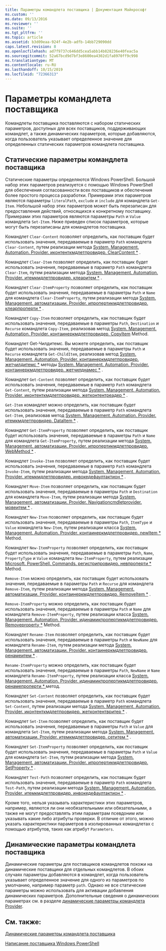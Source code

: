 ```yaml
---
title: Параметры командлета поставщика | Документация Майкрософт
ms.custom: ''
ms.date: 09/13/2016
ms.reviewer: ''
ms.suite: ''
ms.tgt_pltfrm: ''
ms.topic: article
ms.assetid: b3d09eaa-924f-4e2b-adfb-14bb729090dd
caps.latest.revision: 8
ms.openlocfilehash: ad7f9737c646dd5cea5abb14b828236e40feac5a
ms.sourcegitcommit: 52a67bcd9d7bf3e8600ea4302d1fa8970ff9c998
ms.translationtype: MT
ms.contentlocale: ru-RU
ms.lasthandoff: 10/15/2019
ms.locfileid: "72366313"
---
```

# <a name="provider-cmdlet-parameters"></a>Параметры командлета поставщика

Командлеты поставщика поставляются с набором статических параметров, доступных для всех поставщиков, поддерживающих командлет, а также динамических параметров, которые добавляются, когда пользователь указывает определенное значение для определенных статических параметров командлета поставщика.

## <a name="provider-cmdlet-static-parameters"></a>Статические параметры командлета поставщика

Статические параметры определяются Windows PowerShell. Большой набор этих параметров реализуется с помощью Windows PowerShell для обеспечения согласованности всех поставщиков и обеспечения более простого процесса разработки. Примерами этих параметров являются параметры `literalPath`, `exclude` и `include` для командлета `Get-Item`. Небольшой набор этих параметров может быть перезаписан для предоставления действий, относящихся к конкретному поставщику. Примерами этих параметров являются параметры `Path` и `Value` командлета `Set-Item`. Ниже приведен список параметров, которые могут быть перезаписаны для командлетов поставщика.

Командлет `Clear-Content` позволяет определить, как поставщик будет использовать значения, передаваемые в параметр `Path` командлета `Clear-Content`, путем реализации метода [System. Management. Automation. Provider. иконтенткмдлетпровидер. ClearContent *](/dotnet/api/System.Management.Automation.Provider.IContentCmdletProvider.ClearContent) .

Командлет `Clear-Item` позволяет определить, как поставщик будет использовать значения, передаваемые в параметр `Path` командлета `Clear-Item`, путем реализации метода [System. Management. Automation. Provider. итемкмдлетпровидер. клеаритем *](/dotnet/api/System.Management.Automation.Provider.ItemCmdletProvider.ClearItem) .

Командлет `Clear-ItemProperty` позволяет определить, как поставщик будет использовать значения, передаваемые в параметры `Path` и `Name` для командлета `Clear-ItemProperty`, путем реализации метода [System. Management. автоматизации. Provider. ипропертикмдлетпровидер. клеарпроперти *](/dotnet/api/System.Management.Automation.Provider.IPropertyCmdletProvider.ClearProperty) .

Командлет `Copy-Item` позволяет определить, как поставщик будет использовать значения, передаваемые в параметры `Path`, `Destination` и `Recurse` командлета `Copy-Item`, реализовав метод [System. Management. Automation. Provider. контаинеркмдлетпровидер. CopyItem](/dotnet/api/System.Management.Automation.Provider.ContainerCmdletProvider.CopyItem) Method.

Командлет Get-Чилдитемс. Вы можете определить, как поставщик будет использовать значения, передаваемые в параметры `Path` и `Recurse` командлета `Get-ChildItem`, реализовав метод [System. Management. Automation. Provider. контаинеркмдлетпровидер. жетчилдитемс *](/dotnet/api/System.Management.Automation.Provider.ContainerCmdletProvider.GetChildItems) методы [System. Management. Automation. Provider. контаинеркмдлетпровидер. жетчилднамес *](/dotnet/api/System.Management.Automation.Provider.ContainerCmdletProvider.GetChildNames) .

Командлет `Get-Content` позволяет определить, как поставщик будет использовать значения, передаваемые в параметр `Path` командлета `Get-Content`, путем реализации метода [System. Management. Automation. Provider. иконтенткмдлетпровидер. жетконтентреадер *](/dotnet/api/System.Management.Automation.Provider.IContentCmdletProvider.GetContentReader) .

`Get-Item` командлет можно определить, как поставщик будет использовать значения, передаваемые в параметр `Path` командлета `Get-Item`, реализовав метод [System. Management. Automation. Provider. итемкмдлетпровидер. DataItem *](/dotnet/api/System.Management.Automation.Provider.ItemCmdletProvider.GetItem) .

Командлет `Get-ItemProperty` позволяет определить, как поставщик будет использовать значения, передаваемые в параметры `Path` и `Name` для командлета `Get-ItemProperty`, путем реализации метода [System. Management. автоматизации. Provider. ипропертикмдлетпровидер. WebMethod *](/dotnet/api/System.Management.Automation.Provider.IPropertyCmdletProvider.GetProperty) .

Командлет `Invoke-Item` позволяет определить, как поставщик будет использовать значения, передаваемые в параметр `Path` командлета `Invoke-Item`, путем реализации метода [System. Management. Automation. Provider. итемкмдлетпровидер. инвокедефаултактион *](/dotnet/api/System.Management.Automation.Provider.ItemCmdletProvider.InvokeDefaultAction) .

Командлет `Move-Item` позволяет определить, как поставщик будет использовать значения, передаваемые в параметры `Path` и `Destination` для командлета `Move-Item`, путем реализации метода [System. Management. автоматизации. Provider. Navigationcmdletprovider. мовеитем *](/dotnet/api/System.Management.Automation.Provider.NavigationCmdletProvider.MoveItem) .

Командлет `New-Item` позволяет определить, как поставщик будет использовать значения, передаваемые в параметры `Path`, `ItemType` и `Value` командлета `New-Item`, путем реализации класса [System. Management. Automation. Provider. контаинеркмдлетпровидер. newItem *](/dotnet/api/System.Management.Automation.Provider.ContainerCmdletProvider.NewItem) Method.

Командлет `New-ItemProperty` позволяет определить, как поставщик будет использовать значения, передаваемые в параметры `Path`, `Name`, `PropertyType` и `Value` командлета `New-ItemProperty`, путем реализации [Microsoft. PowerShell. Commands. регистрипровидер. невпроперти *](/dotnet/api/Microsoft.PowerShell.Commands.RegistryProvider.NewProperty) Method.

`Remove-Item` можно определить, как поставщик будет использовать значения, передаваемые в параметры `Path` и `Recurse` для командлета `Remove-Item`, путем реализации метода [System. Management. автоматизации. Provider. контаинеркмдлетпровидер. RemoveItem *](/dotnet/api/System.Management.Automation.Provider.ContainerCmdletProvider.RemoveItem) .

`Remove-ItemProperty` можно определить, как поставщик будет использовать значения, передаваемые в параметры `Path` и `Name` для командлета `Remove-ItemProperty`, путем реализации класса [System. Management. Automation. Provider. идинамикпропертикмдлетпровидер. Removeproperty *](/dotnet/api/System.Management.Automation.Provider.IDynamicPropertyCmdletProvider.RemoveProperty) Method.

Командлет `Rename-Item` позволяет определить, как поставщик будет использовать значения, передаваемые в параметры `Path` и `NewName` для командлета `Rename-Item`, путем реализации метода [System. Management. автоматизации. Provider. контаинеркмдлетпровидер. ренамеитем *](/dotnet/api/System.Management.Automation.Provider.ContainerCmdletProvider.RenameItem) .

`Rename-ItemProperty` можно определить, как поставщик будет использовать значения, передаваемые в параметры `Path`, `NewName` и `Name` командлета `Rename-ItemProperty`, путем реализации класса [System. Management. Automation. Provider. идинамикпропертикмдлетпровидер. ренамепроперти * ](/dotnet/api/System.Management.Automation.Provider.IDynamicPropertyCmdletProvider.RenameProperty)метод.

Командлет `Set-Content` позволяет определить, как поставщик будет использовать значения, передаваемые в параметр `Path` командлета `Set-Content`, путем реализации метода [System. Management. Automation. Provider. иконтенткмдлетпровидер. жетконтентвритер *](/dotnet/api/System.Management.Automation.Provider.IContentCmdletProvider.GetContentWriter) .

Командлет `Set-Item` позволяет определить, как поставщик будет использовать значения, передаваемые в параметры `Path` и `Value` для командлета `Set-Item`, путем реализации метода [System. Management. автоматизации. Provider. итемкмдлетпровидер. сетитем *](/dotnet/api/System.Management.Automation.Provider.ItemCmdletProvider.SetItem) .

Командлет `Set-ItemProperty` позволяет определить, как поставщик будет использовать значения, передаваемые в параметры `Path` и `Value` для командлета `Set-Item`, путем реализации метода [System. Management. автоматизации. Provider. ипропертикмдлетпровидер. SetProperty *](/dotnet/api/System.Management.Automation.Provider.IPropertyCmdletProvider.SetProperty) .

Командлет `Test-Path` позволяет определить, как поставщик будет использовать значения, передаваемые в параметр `Path` командлета `Test-Path`, путем реализации метода [System. Management. Automation. Provider. итемкмдлетпровидер. инвокедефаултактион *](/dotnet/api/System.Management.Automation.Provider.ItemCmdletProvider.InvokeDefaultAction) .

Кроме того, нельзя указывать характеристики этих параметров, например, являются ли они необязательными или обязательными, а также не могут предоставлять этим параметрам псевдоним или указывать какие либо атрибуты проверки. В отличие от этого, можно указать характеристики параметров в изолированных командлетах с помощью атрибутов, таких как атрибут `Parameters`.

## <a name="provider-cmdlet-dynamic-parameters"></a>Динамические параметры командлета поставщика

Динамические параметры для поставщиков командлетов похожи на динамические поставщики для отдельных командлетов. В обоих случаях параметры добавляются в командлет, когда пользователь указывает определенное значение для одного из параметров по умолчанию, например параметр `path`. Однако не все статические параметры можно использовать для активации добавления динамических параметров. Дополнительные сведения о динамических параметрах см. в разделе [динамические параметры командлета Provider](./provider-cmdlet-dynamic-parameters.md).

## <a name="see-also"></a>См. также:

[Динамические параметры командлета поставщика](./provider-cmdlet-dynamic-parameters.md)

[Написание поставщика Windows PowerShell](./writing-a-windows-powershell-provider.md)